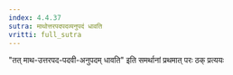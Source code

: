 ```yaml
---
index: 4.4.37
sutra: माथोत्तरपदपदव्यनुपदं धावति
vritti: full_sutra
---
```


"तत् माथ-उत्तरपद-पदवी-अनुपदम् धावति" इति समर्थानां प्रथमात् परः ठक् प्रत्ययः 